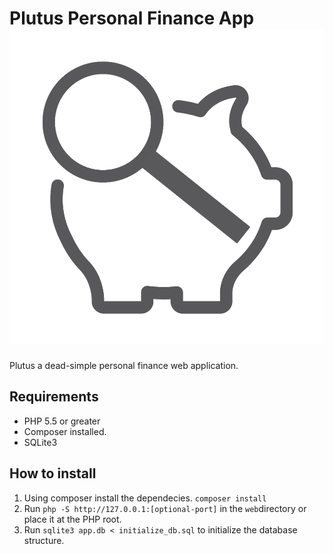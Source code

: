 # Plutus Personal Finance App ![Plutus](plutus-gray.png "Plutus Logo")


Plutus a dead-simple personal finance web application.

## Requirements

- PHP 5.5 or greater
- Composer installed.
- SQLite3

## How to install

1. Using composer install the dependecies.
`composer install`
2. Run `php -S http://127.0.0.1:[optional-port]` in the `web`directory or place it at the PHP root.
3. Run `sqlite3 app.db < initialize_db.sql` to initialize the database structure.
